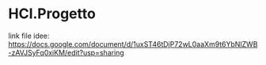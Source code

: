 # HCI.Progetto

link file idee: https://docs.google.com/document/d/1uxST46tDjP72wL0aaXm9t6YbNlZWB-zAVJSyFq0xiKM/edit?usp=sharing
